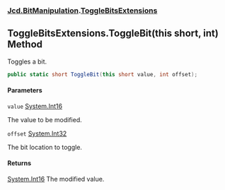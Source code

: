 ### [Jcd.BitManipulation](Jcd.BitManipulation.md 'Jcd.BitManipulation').[ToggleBitsExtensions](Jcd.BitManipulation.ToggleBitsExtensions.md 'Jcd.BitManipulation.ToggleBitsExtensions')

## ToggleBitsExtensions.ToggleBit(this short, int) Method

Toggles a bit.

```csharp
public static short ToggleBit(this short value, int offset);
```
#### Parameters

<a name='Jcd.BitManipulation.ToggleBitsExtensions.ToggleBit(thisshort,int).value'></a>

`value` [System.Int16](https://docs.microsoft.com/en-us/dotnet/api/System.Int16 'System.Int16')

The value to be modified.

<a name='Jcd.BitManipulation.ToggleBitsExtensions.ToggleBit(thisshort,int).offset'></a>

`offset` [System.Int32](https://docs.microsoft.com/en-us/dotnet/api/System.Int32 'System.Int32')

The bit location to toggle.

#### Returns

[System.Int16](https://docs.microsoft.com/en-us/dotnet/api/System.Int16 'System.Int16')
The modified value.